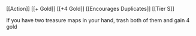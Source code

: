 [[Action]]
[[+ Gold]]
[[+4 Gold]]
[[Encourages Duplicates]]
[[Tier S]]

If you have two treasure maps in your hand, trash both of them and gain 4 gold
